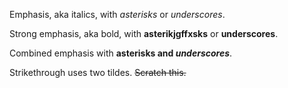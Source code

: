 Emphasis, aka italics, with *asterisks* or _underscores_.

Strong emphasis, aka bold, with **asterikjgffxsks** or __underscores__.

Combined emphasis with **asterisks and _underscores_**.

Strikethrough uses two tildes. ~~Scratch this.~~
